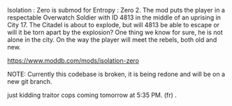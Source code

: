 Isolation : Zero is submod for Entropy : Zero 2. The mod puts the player in a respectable Overwatch Soldier with ID 4813 in the middle of an uprising in City 17. The Citadel is about to explode, but will 4813 be able to escape or will it be torn apart by the explosion? One thing we know for sure, he is not alone in the city. On the way the player will meet the rebels, both old and new.

https://www.moddb.com/mods/isolation-zero

NOTE: Currently this codebase is broken, it is being redone and will be on a new git branch.

just kidding traitor cops coming tomorrow at 5:35 PM. (fr)
.

